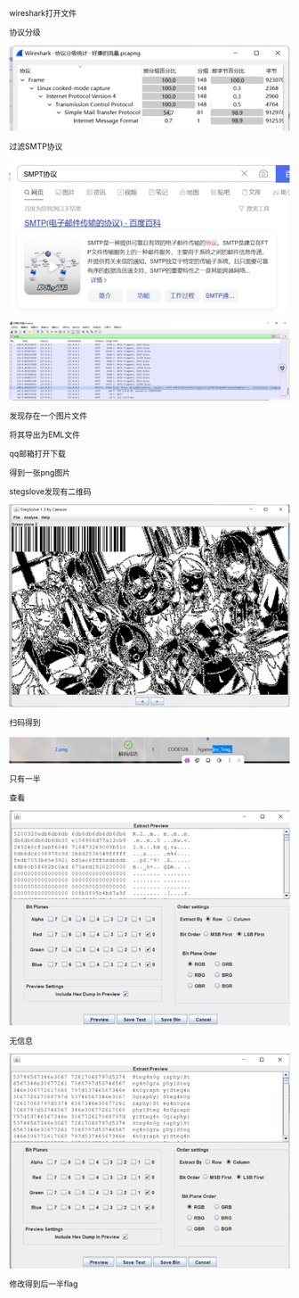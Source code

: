 wireshark打开文件

协议分级

![img](./assets/wps177.jpg) 

过滤SMTP协议

![img](./assets/wps178.jpg) 

 

![img](./assets/wps179.jpg) 

发现存在一个图片文件

将其导出为EML文件

qq邮箱打开下载

得到一张png图片

stegslove发现有二维码

![img](./assets/wps180.jpg) 

 

扫码得到

![img](./assets/wps181.jpg) 

只有一半

查看

![img](./assets/wps182.jpg) 

无信息

![img](./assets/wps183.jpg) 

修改得到后一半flag

 